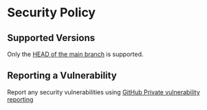 # Security Policy

## Supported Versions

Only the [HEAD of the main branch](/tree/main) is supported.

## Reporting a Vulnerability

Report any security vulnerabilities using [GitHub Private vulnerability reporting](https://github.com/jmertic/lf-landscape/security/advisories/new)
